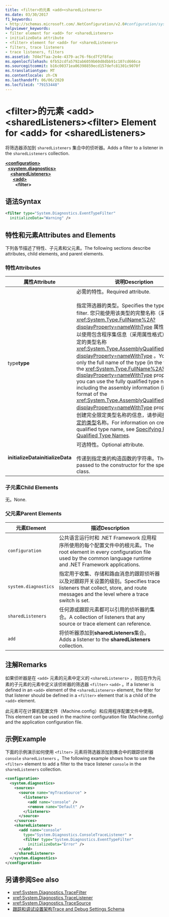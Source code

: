 ```yaml
---
title: <filter>的元素 <add><sharedListeners>
ms.date: 03/30/2017
f1_keywords:
- http://schemas.microsoft.com/.NetConfiguration/v2.0#configuration/system.diagnostics/sharedListeners/add/filter
helpviewer_keywords:
- filter element for <add> for <sharedListeners>
- initializeData attribute
- <filter> element for <add> for <sharedListeners>
- filters, trace listeners
- trace listeners, filters
ms.assetid: 7d4e7faa-2e4e-4379-ac76-f6cd7f2f8fac
ms.openlocfilehash: 6fb52cdfa5792ab6059b60d8dbb91c107cd666ca
ms.sourcegitcommit: b16c00371ea06398859ecd157defc81301c9070f
ms.translationtype: MT
ms.contentlocale: zh-CN
ms.lasthandoff: 06/06/2020
ms.locfileid: "79153448"
---
```

# <a name="filter-element-for-add-for-sharedlisteners"></a><span data-ttu-id="d4190-102">\<filter>的元素 \<add>\<sharedListeners></span><span class="sxs-lookup"><span data-stu-id="d4190-102">\<filter> Element for \<add> for \<sharedListeners></span></span>
<span data-ttu-id="d4190-103">将筛选器添加到 `sharedListeners` 集合中的侦听器。</span><span class="sxs-lookup"><span data-stu-id="d4190-103">Adds a filter to a listener in the `sharedListeners` collection.</span></span>  

[**\<configuration>**](../configuration-element.md)\
&nbsp;&nbsp;[**\<system.diagnostics>**](system-diagnostics-element.md)\
&nbsp;&nbsp;&nbsp;&nbsp;[**\<sharedListeners>**](sharedlisteners-element.md)\
&nbsp;&nbsp;&nbsp;&nbsp;&nbsp;&nbsp;[**\<add>**](add-element-for-sharedlisteners.md)\
&nbsp;&nbsp;&nbsp;&nbsp;&nbsp;&nbsp;&nbsp;&nbsp;**\<filter>**

## <a name="syntax"></a><span data-ttu-id="d4190-104">语法</span><span class="sxs-lookup"><span data-stu-id="d4190-104">Syntax</span></span>  
  
```xml  
<filter type="System.Diagnostics.EventTypeFilter"
  initializeData="Warning" />  
```  
  
## <a name="attributes-and-elements"></a><span data-ttu-id="d4190-105">特性和元素</span><span class="sxs-lookup"><span data-stu-id="d4190-105">Attributes and Elements</span></span>  
 <span data-ttu-id="d4190-106">下列各节描述了特性、子元素和父元素。</span><span class="sxs-lookup"><span data-stu-id="d4190-106">The following sections describe attributes, child elements, and parent elements.</span></span>  
  
### <a name="attributes"></a><span data-ttu-id="d4190-107">特性</span><span class="sxs-lookup"><span data-stu-id="d4190-107">Attributes</span></span>  
  
|<span data-ttu-id="d4190-108">属性</span><span class="sxs-lookup"><span data-stu-id="d4190-108">Attribute</span></span>|<span data-ttu-id="d4190-109">说明</span><span class="sxs-lookup"><span data-stu-id="d4190-109">Description</span></span>|  
|---------------|-----------------|  
|<span data-ttu-id="d4190-110">type</span><span class="sxs-lookup"><span data-stu-id="d4190-110">**type**</span></span>|<span data-ttu-id="d4190-111">必需的特性。</span><span class="sxs-lookup"><span data-stu-id="d4190-111">Required attribute.</span></span><br /><br /> <span data-ttu-id="d4190-112">指定筛选器的类型。</span><span class="sxs-lookup"><span data-stu-id="d4190-112">Specifies the type of the filter.</span></span> <span data-ttu-id="d4190-113">您只能使用该类型的完整名称（采用 <xref:System.Type.FullName%2A?displayProperty=nameWithType> 属性格式），也可以使用包含程序集信息（采用属性格式）的完全限定的类型名称 <xref:System.Type.AssemblyQualifiedName%2A?displayProperty=nameWithType> 。</span><span class="sxs-lookup"><span data-stu-id="d4190-113">You can use only the full name of the type (in the format of the <xref:System.Type.FullName%2A?displayProperty=nameWithType> property), or you can use the fully qualified type name including the assembly information (in the format of the <xref:System.Type.AssemblyQualifiedName%2A?displayProperty=nameWithType> property).</span></span> <span data-ttu-id="d4190-114">有关创建完全限定类型名称的信息，请参阅[指定完全限定的类型](../../../reflection-and-codedom/specifying-fully-qualified-type-names.md)名称。</span><span class="sxs-lookup"><span data-stu-id="d4190-114">For information on creating a fully qualified type name, see [Specifying Fully Qualified Type Names](../../../reflection-and-codedom/specifying-fully-qualified-type-names.md).</span></span>|  
|<span data-ttu-id="d4190-115">**initializeData**</span><span class="sxs-lookup"><span data-stu-id="d4190-115">**initializeData**</span></span>|<span data-ttu-id="d4190-116">可选特性。</span><span class="sxs-lookup"><span data-stu-id="d4190-116">Optional attribute.</span></span><br /><br /> <span data-ttu-id="d4190-117">传递到指定类的构造函数的字符串。</span><span class="sxs-lookup"><span data-stu-id="d4190-117">The string passed to the constructor for the specified class.</span></span>|  
  
### <a name="child-elements"></a><span data-ttu-id="d4190-118">子元素</span><span class="sxs-lookup"><span data-stu-id="d4190-118">Child Elements</span></span>  
 <span data-ttu-id="d4190-119">无。</span><span class="sxs-lookup"><span data-stu-id="d4190-119">None.</span></span>  
  
### <a name="parent-elements"></a><span data-ttu-id="d4190-120">父元素</span><span class="sxs-lookup"><span data-stu-id="d4190-120">Parent Elements</span></span>  
  
|<span data-ttu-id="d4190-121">元素</span><span class="sxs-lookup"><span data-stu-id="d4190-121">Element</span></span>|<span data-ttu-id="d4190-122">描述</span><span class="sxs-lookup"><span data-stu-id="d4190-122">Description</span></span>|  
|-------------|-----------------|  
|`configuration`|<span data-ttu-id="d4190-123">公共语言运行时和 .NET Framework 应用程序所使用的每个配置文件中的根元素。</span><span class="sxs-lookup"><span data-stu-id="d4190-123">The root element in every configuration file used by the common language runtime and .NET Framework applications.</span></span>|  
|`system.diagnostics`|<span data-ttu-id="d4190-124">指定用于收集、存储和路由消息的跟踪侦听器以及对跟踪开关设置的级别。</span><span class="sxs-lookup"><span data-stu-id="d4190-124">Specifies trace listeners that collect, store, and route messages and the level where a trace switch is set.</span></span>|  
|`sharedListeners`|<span data-ttu-id="d4190-125">任何源或跟踪元素都可以引用的侦听器的集合。</span><span class="sxs-lookup"><span data-stu-id="d4190-125">A collection of listeners that any source or trace element can reference.</span></span>|  
|`add`|<span data-ttu-id="d4190-126">将侦听器添加到**sharedListeners**集合。</span><span class="sxs-lookup"><span data-stu-id="d4190-126">Adds a listener to the **sharedListeners** collection.</span></span>|  
  
## <a name="remarks"></a><span data-ttu-id="d4190-127">注解</span><span class="sxs-lookup"><span data-stu-id="d4190-127">Remarks</span></span>  
 <span data-ttu-id="d4190-128">如果侦听器是在 `<add>` 元素的元素中定义的 `<sharedListeners>` ，则应在作为元素的子元素的元素中定义该侦听器的筛选器 `<filter>` `<add>` 。</span><span class="sxs-lookup"><span data-stu-id="d4190-128">If a listener is defined in an `<add>` element of the `<sharedListeners>` element, the filter for that listener should be defined in a `<filter>` element that is a child of the `<add>` element.</span></span>  
  
 <span data-ttu-id="d4190-129">此元素可在计算机配置文件（Machine.config）和应用程序配置文件中使用。</span><span class="sxs-lookup"><span data-stu-id="d4190-129">This element can be used in the machine configuration file (Machine.config) and the application configuration file.</span></span>  
  
## <a name="example"></a><span data-ttu-id="d4190-130">示例</span><span class="sxs-lookup"><span data-stu-id="d4190-130">Example</span></span>  
 <span data-ttu-id="d4190-131">下面的示例演示如何使用 `<filter>` 元素将筛选器添加到集合中的跟踪侦听器 `console` `sharedListeners` 。</span><span class="sxs-lookup"><span data-stu-id="d4190-131">The following example shows how to use the `<filter>` element to add a filter to the trace listener `console` in the `sharedListeners` collection.</span></span>  
  
```xml  
<configuration>  
  <system.diagnostics>  
    <sources>  
      <source name="myTraceSource" >  
        <listeners>  
          <add name="console" />  
          <remove name="Default" />  
        </listeners>  
      </source>  
    </sources>  
    <sharedListeners>  
      <add name="console"
        type="System.Diagnostics.ConsoleTraceListener" >  
        <filter type="System.Diagnostics.EventTypeFilter"
          initializeData="Error" />  
      </add>  
    </sharedListeners>  
  </system.diagnostics>  
</configuration>  
```  
  
## <a name="see-also"></a><span data-ttu-id="d4190-132">另请参阅</span><span class="sxs-lookup"><span data-stu-id="d4190-132">See also</span></span>

- <xref:System.Diagnostics.TraceFilter>
- <xref:System.Diagnostics.TraceListener>
- <xref:System.Diagnostics.TraceSource>
- [<span data-ttu-id="d4190-133">跟踪和调试设置架构</span><span class="sxs-lookup"><span data-stu-id="d4190-133">Trace and Debug Settings Schema</span></span>](index.md)
